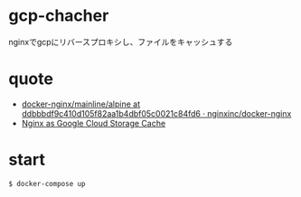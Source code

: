 # gcp-chacher
nginxでgcpにリバースプロキシし、ファイルをキャッシュする

# quote
* [docker-nginx/mainline/alpine at ddbbbdf9c410d105f82aa1b4dbf05c0021c84fd6 · nginxinc/docker-nginx](https://github.com/nginxinc/docker-nginx/tree/ddbbbdf9c410d105f82aa1b4dbf05c0021c84fd6/mainline/alpine)
* [Nginx as Google Cloud Storage Cache](https://gist.github.com/touhonoob/5364f6c9099609c826a4)

# start
`$ docker-compose up`